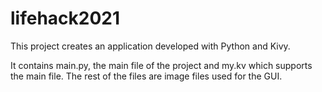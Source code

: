 # lifehack2021

This project creates an application developed with Python and Kivy.

It contains main.py, the main file of the project and my.kv which supports the main file. The rest of the files are image files used for the GUI.
